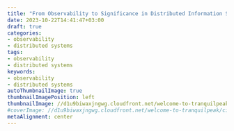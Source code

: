 ```yaml
---
title: "From Observability to Significance in Distributed Information Systems: Paper Summary and Review"
date: 2023-10-22T14:41:47+03:00
draft: true
categories:
- observability
- distributed systems
tags:
- observability
- distributed systems
keywords:
- observability
- distributed systems
autoThumbnailImage: true
thumbnailImagePosition: left
thumbnailImage: //d1u9biwaxjngwg.cloudfront.net/welcome-to-tranquilpeak/city-750.jpg
#coverImage: //d1u9biwaxjngwg.cloudfront.net/welcome-to-tranquilpeak/city.jpg
metaAlignment: center
---
```

